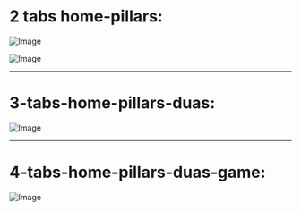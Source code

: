 # 2 tabs home-pillars:
![Image](https://github.com/user-attachments/assets/422cbfcf-005e-4876-9bbd-bf1fba730c6a)

![Image](https://github.com/user-attachments/assets/5b55e261-29bd-4e52-aad6-f39ba9d59865)

---

# 3-tabs-home-pillars-duas:

![Image](https://github.com/user-attachments/assets/07dc75bb-9657-42cd-9614-d35cbf470682)

---

# 4-tabs-home-pillars-duas-game:

![Image](https://github.com/user-attachments/assets/2217b840-7f2a-4ab5-a856-881d256b4450)
